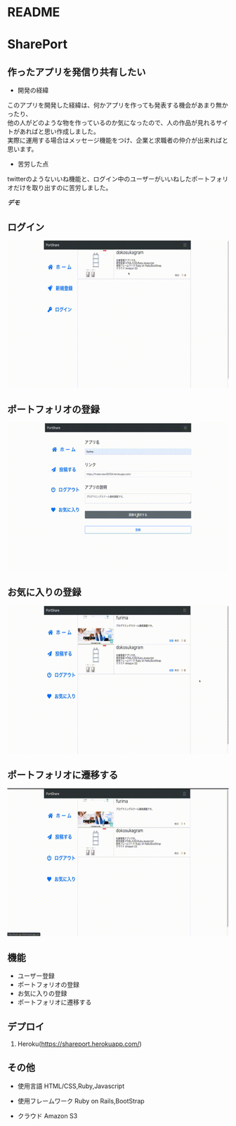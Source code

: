 # README
# SharePort

## 作ったアプリを発信り共有したい
- 開発の経緯

このアプリを開発した経緯は、何かアプリを作っても発表する機会があまり無かったり、</br>
他の人がどのような物を作っているのか気になったので、人の作品が見れるサイトがあればと思い作成しました。</br>
実際に運用する場合はメッセージ機能をつけ、企業と求職者の仲介が出来ればと思います。

- 苦労した点

twitterのようないいね機能と、ログイン中のユーザーがいいねしたポートフォリオだけを取り出すのに苦労しました。

***デモ***
## ログイン
![ログイン](app/assets/image/1.gif)
## ポートフォリオの登録
![ポートフォリオの登録](app/assets/image/2.gif)
## お気に入りの登録
![お気に入りの登録](app/assets/image/3.gif)
## ポートフォリオに遷移する
![ポートフォリオに遷移する](app/assets/image/4.gif)

## 機能

- ユーザー登録
- ポートフォリオの登録
- お気に入りの登録
- ポートフォリオに遷移する

## デプロイ

1. Heroku(https://shareport.herokuapp.com/)</br>


## その他
- 使用言語 HTML/CSS,Ruby,Javascript</br>

- 使用フレームワーク Ruby on Rails,BootStrap</br>

- クラウド Amazon S3

